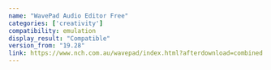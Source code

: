 ```yaml
---
name: "WavePad Audio Editor Free"
categories: ['creativity']
compatibility: emulation
display_result: "Compatible"
version_from: "19.28"
link: https://www.nch.com.au/wavepad/index.html?afterdownload=combined
---
```

